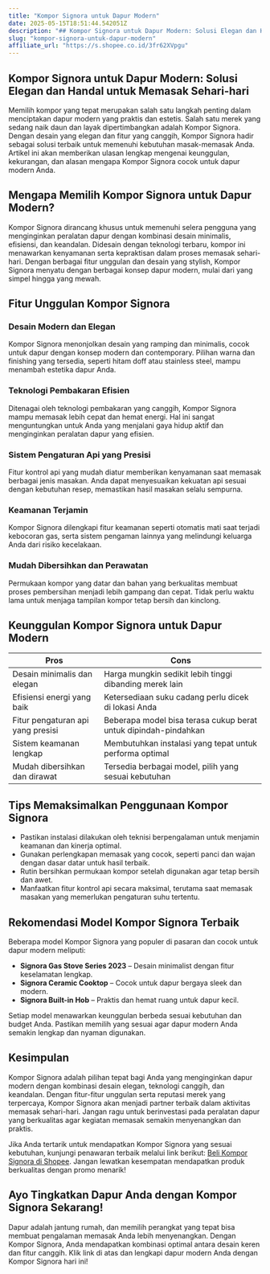 ```yaml
---
title: "Kompor Signora untuk Dapur Modern"
date: 2025-05-15T18:51:44.542051Z
description: "## Kompor Signora untuk Dapur Modern: Solusi Elegan dan Handal untuk Memasak Sehari-hari..."
slug: "kompor-signora-untuk-dapur-modern"
affiliate_url: "https://s.shopee.co.id/3fr62XVpgu"
---
```

## Kompor Signora untuk Dapur Modern: Solusi Elegan dan Handal untuk Memasak Sehari-hari

Memilih kompor yang tepat merupakan salah satu langkah penting dalam menciptakan dapur modern yang praktis dan estetis. Salah satu merek yang sedang naik daun dan layak dipertimbangkan adalah Kompor Signora. Dengan desain yang elegan dan fitur yang canggih, Kompor Signora hadir sebagai solusi terbaik untuk memenuhi kebutuhan masak-memasak Anda. Artikel ini akan memberikan ulasan lengkap mengenai keunggulan, kekurangan, dan alasan mengapa Kompor Signora cocok untuk dapur modern Anda.

## Mengapa Memilih Kompor Signora untuk Dapur Modern?

Kompor Signora dirancang khusus untuk memenuhi selera pengguna yang menginginkan peralatan dapur dengan kombinasi desain minimalis, efisiensi, dan keandalan. Didesain dengan teknologi terbaru, kompor ini menawarkan kenyamanan serta kepraktisan dalam proses memasak sehari-hari. Dengan berbagai fitur unggulan dan desain yang stylish, Kompor Signora menyatu dengan berbagai konsep dapur modern, mulai dari yang simpel hingga yang mewah.

## Fitur Unggulan Kompor Signora

### Desain Modern dan Elegan
Kompor Signora menonjolkan desain yang ramping dan minimalis, cocok untuk dapur dengan konsep modern dan contemporary. Pilihan warna dan finishing yang tersedia, seperti hitam doff atau stainless steel, mampu menambah estetika dapur Anda.

### Teknologi Pembakaran Efisien
Ditenagai oleh teknologi pembakaran yang canggih, Kompor Signora mampu memasak lebih cepat dan hemat energi. Hal ini sangat menguntungkan untuk Anda yang menjalani gaya hidup aktif dan menginginkan peralatan dapur yang efisien.

### Sistem Pengaturan Api yang Presisi
Fitur kontrol api yang mudah diatur memberikan kenyamanan saat memasak berbagai jenis masakan. Anda dapat menyesuaikan kekuatan api sesuai dengan kebutuhan resep, memastikan hasil masakan selalu sempurna.

### Keamanan Terjamin
Kompor Signora dilengkapi fitur keamanan seperti otomatis mati saat terjadi kebocoran gas, serta sistem pengaman lainnya yang melindungi keluarga Anda dari risiko kecelakaan.

### Mudah Dibersihkan dan Perawatan
Permukaan kompor yang datar dan bahan yang berkualitas membuat proses pembersihan menjadi lebih gampang dan cepat. Tidak perlu waktu lama untuk menjaga tampilan kompor tetap bersih dan kinclong.

## Keunggulan Kompor Signora untuk Dapur Modern

| **Pros** | **Cons** |
| --- | --- |
| Desain minimalis dan elegan | Harga mungkin sedikit lebih tinggi dibanding merek lain |
| Efisiensi energi yang baik | Ketersediaan suku cadang perlu dicek di lokasi Anda |
| Fitur pengaturan api yang presisi | Beberapa model bisa terasa cukup berat untuk dipindah-pindahkan |
| Sistem keamanan lengkap | Membutuhkan instalasi yang tepat untuk performa optimal |
| Mudah dibersihkan dan dirawat | Tersedia berbagai model, pilih yang sesuai kebutuhan |

## Tips Memaksimalkan Penggunaan Kompor Signora

- Pastikan instalasi dilakukan oleh teknisi berpengalaman untuk menjamin keamanan dan kinerja optimal.
- Gunakan perlengkapan memasak yang cocok, seperti panci dan wajan dengan dasar datar untuk hasil terbaik.
- Rutin bersihkan permukaan kompor setelah digunakan agar tetap bersih dan awet.
- Manfaatkan fitur kontrol api secara maksimal, terutama saat memasak masakan yang memerlukan pengaturan suhu tertentu.

## Rekomendasi Model Kompor Signora Terbaik

Beberapa model Kompor Signora yang populer di pasaran dan cocok untuk dapur modern meliputi:

- **Signora Gas Stove Series 2023** – Desain minimalist dengan fitur keselamatan lengkap.
- **Signora Ceramic Cooktop** – Cocok untuk dapur bergaya sleek dan modern.
- **Signora Built-in Hob** – Praktis dan hemat ruang untuk dapur kecil.

Setiap model menawarkan keunggulan berbeda sesuai kebutuhan dan budget Anda. Pastikan memilih yang sesuai agar dapur modern Anda semakin lengkap dan nyaman digunakan.

## Kesimpulan

Kompor Signora adalah pilihan tepat bagi Anda yang menginginkan dapur modern dengan kombinasi desain elegan, teknologi canggih, dan keandalan. Dengan fitur-fitur unggulan serta reputasi merek yang terpercaya, Kompor Signora akan menjadi partner terbaik dalam aktivitas memasak sehari-hari. Jangan ragu untuk berinvestasi pada peralatan dapur yang berkualitas agar kegiatan memasak semakin menyenangkan dan praktis.

Jika Anda tertarik untuk mendapatkan Kompor Signora yang sesuai kebutuhan, kunjungi penawaran terbaik melalui link berikut: [Beli Kompor Signora di Shopee](https://s.shopee.co.id/3fr62XVpgu). Jangan lewatkan kesempatan mendapatkan produk berkualitas dengan promo menarik!

## Ayo Tingkatkan Dapur Anda dengan Kompor Signora Sekarang!

Dapur adalah jantung rumah, dan memilih perangkat yang tepat bisa membuat pengalaman memasak Anda lebih menyenangkan. Dengan Kompor Signora, Anda mendapatkan kombinasi optimal antara desain keren dan fitur canggih. Klik link di atas dan lengkapi dapur modern Anda dengan Kompor Signora hari ini!